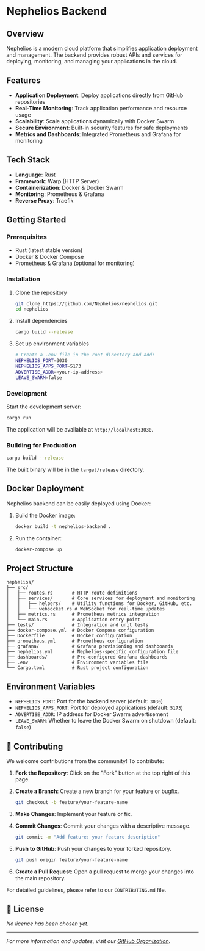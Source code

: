 # Nephelios Backend

## Overview

Nephelios is a modern cloud platform that simplifies application deployment and management. The backend provides robust APIs and services for deploying, monitoring, and managing your applications in the cloud.

## Features

- **Application Deployment**: Deploy applications directly from GitHub repositories
- **Real-Time Monitoring**: Track application performance and resource usage
- **Scalability**: Scale applications dynamically with Docker Swarm
- **Secure Environment**: Built-in security features for safe deployments
- **Metrics and Dashboards**: Integrated Prometheus and Grafana for monitoring

## Tech Stack

- **Language**: Rust
- **Framework**: Warp (HTTP Server)
- **Containerization**: Docker & Docker Swarm
- **Monitoring**: Prometheus & Grafana
- **Reverse Proxy**: Traefik

## Getting Started

### Prerequisites

- Rust (latest stable version)
- Docker & Docker Compose
- Prometheus & Grafana (optional for monitoring)

### Installation

1. Clone the repository
   ```bash
   git clone https://github.com/Nephelios/nephelios.git
   cd nephelios
   ```

2. Install dependencies
   ```bash
   cargo build --release
   ```

3. Set up environment variables
   ```bash
   # Create a .env file in the root directory and add:
   NEPHELIOS_PORT=3030
   NEPHELIOS_APPS_PORT=5173
   ADVERTISE_ADDR=<your-ip-address>
   LEAVE_SWARM=false
   ```

### Development

Start the development server:

```bash
cargo run
```

The application will be available at `http://localhost:3030`.

### Building for Production

```bash
cargo build --release
```

The built binary will be in the `target/release` directory.

## Docker Deployment

Nephelios backend can be easily deployed using Docker:

1. Build the Docker image:
   ```bash
   docker build -t nephelios-backend .
   ```

2. Run the container:
   ```bash
   docker-compose up
   ```

## Project Structure

```
nephelios/
├── src/
│   ├── routes.rs       # HTTP route definitions
│   ├── services/       # Core services for deployment and monitoring
│   │   ├── helpers/    # Utility functions for Docker, GitHub, etc.
│   │   └── websocket.rs # WebSocket for real-time updates
│   ├── metrics.rs      # Prometheus metrics integration
│   └── main.rs         # Application entry point
├── tests/              # Integration and unit tests
├── docker-compose.yml  # Docker Compose configuration
├── Dockerfile          # Docker configuration
├── prometheus.yml      # Prometheus configuration
├── grafana/            # Grafana provisioning and dashboards
├── nephelios.yml       # Nephelios-specific configuration file
├── dashboards/         # Pre-configured Grafana dashboards
├── .env                # Environment variables file
└── Cargo.toml          # Rust project configuration

```

## Environment Variables

- `NEPHELIOS_PORT`: Port for the backend server (default: `3030`)
- `NEPHELIOS_APPS_PORT`: Port for deployed applications (default: `5173`)
- `ADVERTISE_ADDR`: IP address for Docker Swarm advertisement
- `LEAVE_SWARM`: Whether to leave the Docker Swarm on shutdown (default: `false`)

## 🤝 Contributing

We welcome contributions from the community! To contribute:

1. **Fork the Repository**: Click on the "Fork" button at the top right of this page.

2. **Create a Branch**: Create a new branch for your feature or bugfix.
   ```bash
   git checkout -b feature/your-feature-name
   ```

3. **Make Changes**: Implement your feature or fix.

4. **Commit Changes**: Commit your changes with a descriptive message.
   ```bash
   git commit -m "Add feature: your feature description"
   ```

5. **Push to GitHub**: Push your changes to your forked repository.
   ```bash
   git push origin feature/your-feature-name
   ```

6. **Create a Pull Request**: Open a pull request to merge your changes into the main repository.

For detailed guidelines, please refer to our `CONTRIBUTING.md` file.

## 📄 License

_No licence has been chosen yet._

---

*For more information and updates, visit our [GitHub Organization](https://github.com/Nephelios).* 